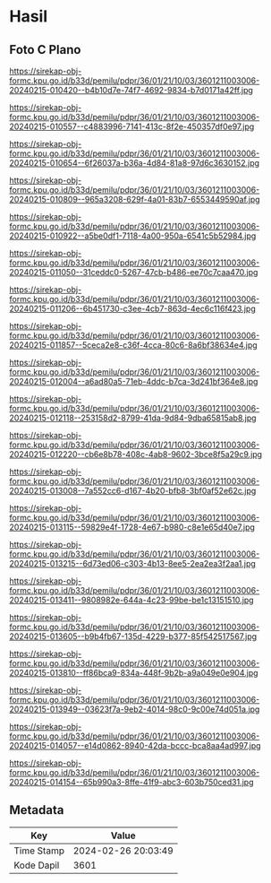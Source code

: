# Hasil

## Foto C Plano

https://sirekap-obj-formc.kpu.go.id/b33d/pemilu/pdpr/36/01/21/10/03/3601211003006-20240215-010420--b4b10d7e-74f7-4692-9834-b7d0171a42ff.jpg

https://sirekap-obj-formc.kpu.go.id/b33d/pemilu/pdpr/36/01/21/10/03/3601211003006-20240215-010557--c4883996-7141-413c-8f2e-450357df0e97.jpg

https://sirekap-obj-formc.kpu.go.id/b33d/pemilu/pdpr/36/01/21/10/03/3601211003006-20240215-010654--6f26037a-b36a-4d84-81a8-97d6c3630152.jpg

https://sirekap-obj-formc.kpu.go.id/b33d/pemilu/pdpr/36/01/21/10/03/3601211003006-20240215-010809--965a3208-629f-4a01-83b7-6553449590af.jpg

https://sirekap-obj-formc.kpu.go.id/b33d/pemilu/pdpr/36/01/21/10/03/3601211003006-20240215-010922--a5be0df1-7118-4a00-950a-6541c5b52984.jpg

https://sirekap-obj-formc.kpu.go.id/b33d/pemilu/pdpr/36/01/21/10/03/3601211003006-20240215-011050--31ceddc0-5267-47cb-b486-ee70c7caa470.jpg

https://sirekap-obj-formc.kpu.go.id/b33d/pemilu/pdpr/36/01/21/10/03/3601211003006-20240215-011206--6b451730-c3ee-4cb7-863d-4ec6c116f423.jpg

https://sirekap-obj-formc.kpu.go.id/b33d/pemilu/pdpr/36/01/21/10/03/3601211003006-20240215-011857--5ceca2e8-c36f-4cca-80c6-8a6bf38634e4.jpg

https://sirekap-obj-formc.kpu.go.id/b33d/pemilu/pdpr/36/01/21/10/03/3601211003006-20240215-012004--a6ad80a5-71eb-4ddc-b7ca-3d241bf364e8.jpg

https://sirekap-obj-formc.kpu.go.id/b33d/pemilu/pdpr/36/01/21/10/03/3601211003006-20240215-012118--253158d2-8799-41da-9d84-9dba65815ab8.jpg

https://sirekap-obj-formc.kpu.go.id/b33d/pemilu/pdpr/36/01/21/10/03/3601211003006-20240215-012220--cb6e8b78-408c-4ab8-9602-3bce8f5a29c9.jpg

https://sirekap-obj-formc.kpu.go.id/b33d/pemilu/pdpr/36/01/21/10/03/3601211003006-20240215-013008--7a552cc6-d167-4b20-bfb8-3bf0af52e62c.jpg

https://sirekap-obj-formc.kpu.go.id/b33d/pemilu/pdpr/36/01/21/10/03/3601211003006-20240215-013115--59829e4f-1728-4e67-b980-c8e1e65d40e7.jpg

https://sirekap-obj-formc.kpu.go.id/b33d/pemilu/pdpr/36/01/21/10/03/3601211003006-20240215-013215--6d73ed06-c303-4b13-8ee5-2ea2ea3f2aa1.jpg

https://sirekap-obj-formc.kpu.go.id/b33d/pemilu/pdpr/36/01/21/10/03/3601211003006-20240215-013411--9808982e-644a-4c23-99be-be1c13151510.jpg

https://sirekap-obj-formc.kpu.go.id/b33d/pemilu/pdpr/36/01/21/10/03/3601211003006-20240215-013605--b9b4fb67-135d-4229-b377-85f542517567.jpg

https://sirekap-obj-formc.kpu.go.id/b33d/pemilu/pdpr/36/01/21/10/03/3601211003006-20240215-013810--ff86bca9-834a-448f-9b2b-a9a049e0e904.jpg

https://sirekap-obj-formc.kpu.go.id/b33d/pemilu/pdpr/36/01/21/10/03/3601211003006-20240215-013949--03623f7a-9eb2-4014-98c0-9c00e74d051a.jpg

https://sirekap-obj-formc.kpu.go.id/b33d/pemilu/pdpr/36/01/21/10/03/3601211003006-20240215-014057--e14d0862-8940-42da-bccc-bca8aa4ad997.jpg

https://sirekap-obj-formc.kpu.go.id/b33d/pemilu/pdpr/36/01/21/10/03/3601211003006-20240215-014154--65b990a3-8ffe-41f9-abc3-603b750ced31.jpg


## Metadata

| Key        | Value               |
| ---------- | ------------------- |
| Time Stamp | 2024-02-26 20:03:49 |
| Kode Dapil | 3601                |



